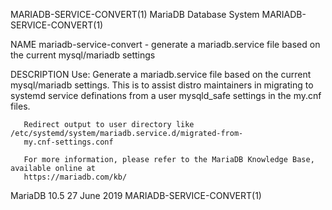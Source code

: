 MARIADB-SERVICE-CONVERT(1)             MariaDB Database System             MARIADB-SERVICE-CONVERT(1)

NAME
       mariadb-service-convert - generate a mariadb.service file based on the current mysql/mariadb
       settings

DESCRIPTION
       Use: Generate a mariadb.service file based on the current mysql/mariadb settings.  This is to
       assist distro maintainers in migrating to systemd service definations from a user mysqld_safe
       settings in the my.cnf files.

       Redirect output to user directory like /etc/systemd/system/mariadb.service.d/migrated-from-
       my.cnf-settings.conf

       For more information, please refer to the MariaDB Knowledge Base, available online at
       https://mariadb.com/kb/

MariaDB 10.5                                 27 June 2019                  MARIADB-SERVICE-CONVERT(1)
